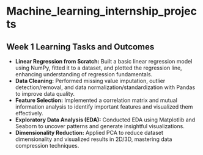 # **Machine_learning_internship_projects**
## Week 1 Learning Tasks and Outcomes
* **Linear Regression from Scratch:** Built a basic linear regression model using NumPy, fitted it to a dataset, and plotted the regression line, enhancing understanding of regression fundamentals.
* **Data Cleaning:** Performed missing value imputation, outlier detection/removal, and data normalization/standardization with Pandas to improve data quality.
* **Feature Selection:** Implemented a correlation matrix and mutual information analysis to identify important features and visualized them effectively.
* **Exploratory Data Analysis (EDA):** Conducted EDA using Matplotlib and Seaborn to uncover patterns and generate insightful visualizations.
* **Dimensionality Reduction:** Applied PCA to reduce dataset dimensionality and visualized results in 2D/3D, mastering data compression techniques.
